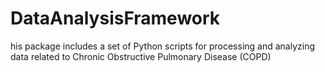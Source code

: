# DataAnalysisFramework
his package includes a set of Python scripts for processing and analyzing data related to Chronic Obstructive Pulmonary Disease (COPD)
